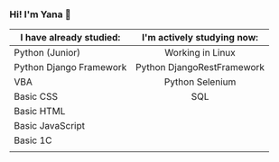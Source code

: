 ### Hi! I'm Yana 👋

I have already studied:|I'm actively studying now:
-----------------------|:------------------------: 
Python (Junior)        |    Working in Linux 
Python Django Framework|Python DjangoRestFramework 
         VBA           |    Python Selenium
     Basic CSS         |           SQL
     Basic HTML        |               
  Basic JavaScript     |               
    Basic 1C           |                
                       |                
